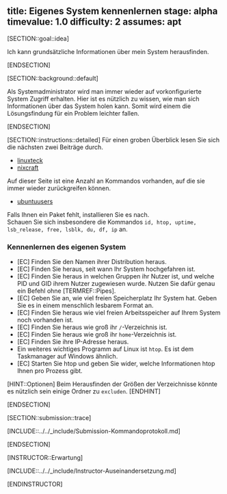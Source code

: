 title: Eigenes System kennenlernen
stage: alpha
timevalue: 1.0
difficulty: 2
assumes: apt
---

[SECTION::goal::idea]

Ich kann grundsätzliche Informationen über mein System herausfinden.

[ENDSECTION]

[SECTION::background::default]

Als Systemadministrator wird man immer wieder auf vorkonfigurierte System Zugriff erhalten.
Hier ist es nützlich zu wissen, wie man sich Informationen über das System holen kann. Somit wird 
einem die Lösungsfindung für ein Problem leichter fallen.

[ENDSECTION]

[SECTION::instructions::detailed]
Für einen groben Überblick lesen Sie sich die nächsten zwei Beiträge durch.

- [linuxteck](https://www.linuxteck.com/linux-system-information-command-cheat-sheet/)
- [nixcraft](https://www.cyberciti.biz/open-source/linux-commands-to-know-the-system/)

Auf dieser Seite ist eine Anzahl an Kommandos vorhanden, auf die sie immer wieder zurückgreifen können.

- [ubuntuusers](https://wiki.ubuntuusers.de/Shell/Befehls%C3%BCbersicht/)

Falls Ihnen ein Paket fehlt, installieren Sie es nach.  
Schauen Sie sich insbesondere die Kommandos `id, htop, uptime, lsb_release, free, lsblk, du, df, ip` an.

### Kennenlernen des eigenen System

- [EC] Finden Sie den Namen ihrer Distribution heraus.
- [EC] Finden Sie heraus, seit wann Ihr System hochgefahren ist.
- [EC] Finden Sie heraus in welchen Gruppen ihr Nutzer ist, und welche PID und GID ihrem Nutzer zugewiesen wurde. Nutzen Sie dafür genau ein Befehl ohne [TERMREF::Pipes].
- [EC] Geben Sie an, wie viel freien Speicherplatz Ihr System hat. Geben Sie es in einem menschlich lesbarem Format an.
- [EC] Finden Sie heraus wie viel freien Arbeitsspeicher auf Ihrem System noch vorhanden ist.
- [EC] Finden Sie heraus wie groß ihr `/`-Verzeichnis ist.
- [EC] Finden Sie heraus wie groß ihr `home`-Verzeichnis ist.
- [EC] Finden Sie ihre IP-Adresse heraus.
- Ein weiteres wichtiges Programm auf Linux ist `htop`. Es ist dem Taskmanager auf Windows ähnlich.
- [EC] Starten Sie htop und geben Sie wider, welche Informationen htop Ihnen pro Prozess gibt.

[HINT::Optionen]
Beim Herausfinden der Größen der Verzeichnisse könnte es nützlich sein einige Ordner zu `excluden`.
[ENDHINT]

[ENDSECTION]

[SECTION::submission::trace]

[INCLUDE::../../_include/Submission-Kommandoprotokoll.md]

[ENDSECTION]

[INSTRUCTOR::Erwartung]

[INCLUDE::../../_include/Instructor-Auseinandersetzung.md]

[ENDINSTRUCTOR]
